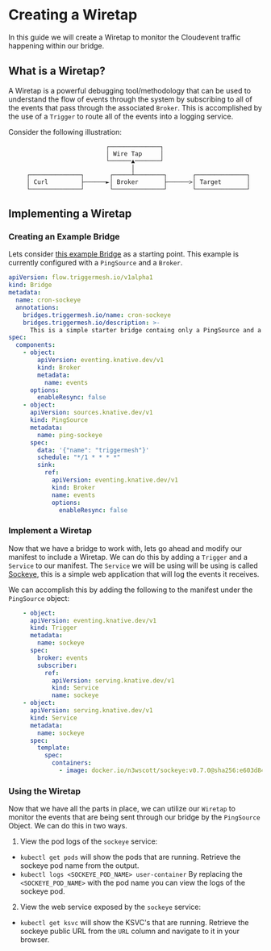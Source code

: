 # Creating a Wiretap
In this guide we will create a Wiretap to monitor the Cloudevent traffic happening within our bridge.


## What is a Wiretap?
A Wiretap is a powerful debugging tool/methodology that can be used to understand the flow of events through the system by subscribing to all of the events that pass through the associated `Broker`. This is accomplished by the use of a `Trigger` to route all of the events into a logging service.


Consider the following illustration:

```
                           ┌──────────────┐
                           │ Wire Tap     │
                           └──────▲───────┘
                                  │
     ┌──────────────┐       ┌─────┴────────┐       ┌──────────────┐
     │ Curl         ├──────►│ Broker       ├──────>│ Target       │
     └──────────────┘       └──────────────┘       └──────────────┘
```


## Implementing a Wiretap
### Creating an Example Bridge
Lets consider [this example Bridge](../assets/yamlexamples/simple-bridge.yaml) as a starting point. This example is currently configured with a `PingSource` and a `Broker`.

```yaml
apiVersion: flow.triggermesh.io/v1alpha1
kind: Bridge
metadata:
  name: cron-sockeye
  annotations:
    bridges.triggermesh.io/name: cron-sockeye
    bridges.triggermesh.io/description: >-
      This is a simple starter bridge containg only a PingSource and a broker.
spec:
  components:
    - object:
        apiVersion: eventing.knative.dev/v1
        kind: Broker
        metadata:
          name: events
      options:
        enableResync: false
    - object:
      apiVersion: sources.knative.dev/v1
      kind: PingSource
      metadata:
        name: ping-sockeye
      spec:
        data: '{"name": "triggermesh"}'
        schedule: "*/1 * * * *"
        sink:
          ref:
            apiVersion: eventing.knative.dev/v1
            kind: Broker
            name: events
            options:
              enableResync: false
```

### Implement a Wiretap
Now that we have a bridge to work with, lets go ahead and modify our manifest to include a Wiretap. We can do this by adding a `Trigger` and a `Service` to our manifest. The `Service` we will be using will be using is called [Sockeye](https://github.com/n3wscott/sockeye), this is a simple web application that will log the events it receives.

We can accomplish this by adding the following to the manifest under the `PingSource` object:

```yaml
    - object:
      apiVersion: eventing.knative.dev/v1
      kind: Trigger
      metadata:
        name: sockeye
      spec:
        broker: events
        subscriber:
          ref:
            apiVersion: serving.knative.dev/v1
            kind: Service
            name: sockeye
    - object:
      apiVersion: serving.knative.dev/v1
      kind: Service
      metadata:
        name: sockeye
      spec:
        template:
          spec:
            containers:
              - image: docker.io/n3wscott/sockeye:v0.7.0@sha256:e603d8494eeacce966e57f8f508e4c4f6bebc71d095e3f5a0a1abaf42c5f0e48
```

### Using the Wiretap
Now that we have all the parts in place, we can utilize our `Wiretap` to monitor the events that are being sent through our bridge by the `PingSource` Object. We can do this in two ways.

1. View the pod logs of the `sockeye` service:
  * `kubectl get pods` will show the pods that are running. Retrieve the sockeye pod name from the output.
  * `kubectl logs <SOCKEYE_POD_NAME> user-container` By replacing the `<SOCKEYE_POD_NAME>` with the pod name you can view the logs of the sockeye pod.

2. View the web service exposed by the `sockeye` service:
  * `kubectl get ksvc` will show the KSVC's that are running. Retrieve the sockeye public URL from the `URL` column and navigate to it in your browser.
